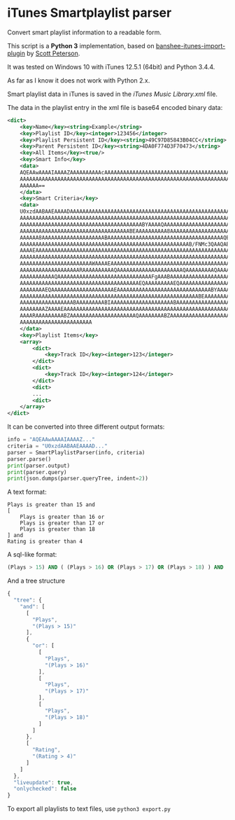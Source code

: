 iTunes Smartplaylist parser
===========================

Convert smart playlist information to a readable form.

This script is a **Python 3** implementation, based on [banshee-itunes-import-plugin](https://code.google.com/archive/p/banshee-itunes-import-plugin/) by [Scott Peterson](https://github.com/lunchtimemama).

It was tested on Windows 10 with iTunes 12.5.1 (64bit) and Python 3.4.4.

As far as I know it does not work with Python 2.x.

Smart playlist data in iTunes is saved in the *iTunes Music Library.xml* file.

The data in the playlist entry in the xml file is base64 encoded binary data:
```xml
<dict>
	<key>Name</key><string>Example</string>
	<key>Playlist ID</key><integer>123456</integer>
	<key>Playlist Persistent ID</key><string>49C97D85843B04CC</string>
	<key>Parent Persistent ID</key><string>4DA0F774D3F70473</string>
	<key>All Items</key><true/>
	<key>Smart Info</key>
	<data>
	AQEAAwAAAAIAAAAZAAAAAAAAAAcAAAAAAAAAAAAAAAAAAAAAAAAAAAAAAAAAAAAAAAAAAAAA
	AAAAAAAAAAAAAAAAAAAAAAAAAAAAAAAAAAAAAAAAAAAAAAAAAAAAAAAAAAAAAAAAAAAAAAAA
	AAAAAA==
	</data>
	<key>Smart Criteria</key>
	<data>
	U0xzdAABAAEAAAADAAAAAAAAAAAAAAAAAAAAAAAAAAAAAAAAAAAAAAAAAAAAAAAAAAAAAAAAA
	AAAAAAAAAAAAAAAAAAAAAAAAAAAAAAAAAAAAAAAAAAAAAAAAAAAAAAAAAAAAAAAAAAAAAAAAA
	AAAAAAAAAAAAAAAAAAAAAAAAAAAAAAAAAAAAAAABYAAAAQAAAAAAAAAAAAAAAAAAAAAAAAAAA
	AAAAAAAAAAAAAAAAAAAAAAAAAAAAAAAAAAABEAAAAAAAAAA8AAAAAAAAAAAAAAAAAAAABAAAA
	AAAAAA8AAAAAAAAAAAAAAAAAAAABAAAAAAAAAAAAAAAAAAAAAAAAAAAAAAAAAAAAAQEAAAAAA
	AAAAAAAAAAAAAAAAAAAAAAAAAAAAAAAAAAAAAAAAAAAAAAAAAAAAAAB/FNMc3QAAQABAAAAAw
	AAAAEAAAAAAAAAAAAAAAAAAAAAAAAAAAAAAAAAAAAAAAAAAAAAAAAAAAAAAAAAAAAAAAAAAAA
	AAAAAAAAAAAAAAAAAAAAAAAAAAAAAAAAAAAAAAAAAAAAAAAAAAAAAAAAAAAAAAAAAAAAAAAAA
	AAAAAAAAAAAAAAAAAAAAAAAWAAAAEAAAAAAAAAAAAAAAAAAAAAAAAAAAAAAAAAAAAAAAAAAAA
	AAAAAAAAAAAAAAAAAAARAAAAAAAAAAQAAAAAAAAAAAAAAAAAAAAAQAAAAAAAAAQAAAAAAAAAA
	AAAAAAAAAAAQAAAAAAAAAAAAAAAAAAAAAAAAAAAAAAFgAAABAAAAAAAAAAAAAAAAAAAAAAAAA
	AAAAAAAAAAAAAAAAAAAAAAAAAAAAAAAAAAAAAAEQAAAAAAAAAEQAAAAAAAAAAAAAAAAAAAAEA
	AAAAAAAAEQAAAAAAAAAAAAAAAAAAAAEAAAAAAAAAAAAAAAAAAAAAAAAAAAAAABYAAAAQAAAAA
	AAAAAAAAAAAAAAAAAAAAAAAAAAAAAAAAAAAAAAAAAAAAAAAAAAAAAAAAABEAAAAAAAAABIAAA
	AAAAAAAAAAAAAAAAABAAAAAAAAABIAAAAAAAAAAAAAAAAAAAABAAAAAAAAAAAAAAAAAAAAAAA
	AAAAAAAAZAAAAEAAAAAAAAAAAAAAAAAAAAAAAAAAAAAAAAAAAAAAAAAAAAAAAAAAAAAAAAAAA
	AAAARAAAAAAAAABZAAAAAAAAAAAAAAAAAAAAAQAAAAAAAABZAAAAAAAAAAAAAAAAAAAAAQAAA
	AAAAAAAAAAAAAAAAAAAAAAA
	</data>
	<key>Playlist Items</key>
	<array>
		<dict>
			<key>Track ID</key><integer>123</integer>
		</dict>
		<dict>
			<key>Track ID</key><integer>124</integer>
		</dict>
		<dict>
		...
		<dict>
	</array>
</dict>
```
It can be converted into three different output formats:
```python
info = "AQEAAwAAAAIAAAAZ..."
criteria = "U0xzdAABAAEAAAAD..."
parser = SmartPlaylistParser(info, criteria)
parser.parse()
print(parser.output)
print(parser.query)
print(json.dumps(parser.queryTree, indent=2))
```

A text format:

```
Plays is greater than 15 and
[
	Plays is greater than 16 or
	Plays is greater than 17 or
	Plays is greater than 18
] and
Rating is greater than 4
```

A sql-like format:

```sql
(Plays > 15) AND ( (Plays > 16) OR (Plays > 17) OR (Plays > 18) ) AND (Rating > 4)
```

And a tree structure
```javascript
{
  "tree": {
    "and": [
      [
        "Plays",
        "(Plays > 15)"
      ],
      {
        "or": [
          [
            "Plays",
            "(Plays > 16)"
          ],
          [
            "Plays",
            "(Plays > 17)"
          ],
          [
            "Plays",
            "(Plays > 18)"
          ]
        ]
      },
      [
        "Rating",
        "(Rating > 4)"
      ]
    ]
  },
  "liveupdate": true,
  "onlychecked": false
}
```


To export all playlists to text files, use `python3 export.py`

